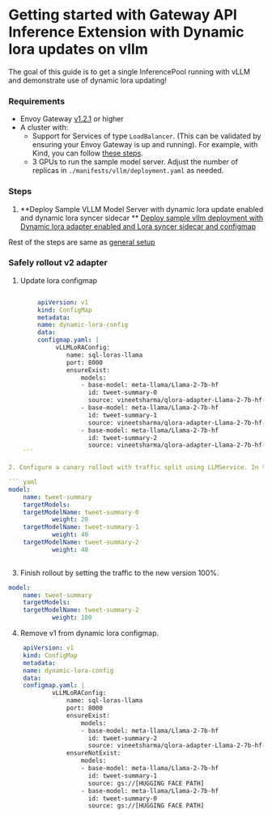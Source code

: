 # Getting started with Gateway API Inference Extension with Dynamic lora updates on vllm

The goal of this guide is to get a single InferencePool running with vLLM and demonstrate use of dynamic lora updating! 

### Requirements
 - Envoy Gateway [v1.2.1](https://gateway.envoyproxy.io/docs/install/install-yaml/#install-with-yaml) or higher
 - A cluster with:
   - Support for Services of type `LoadBalancer`. (This can be validated by ensuring your Envoy Gateway is up and running). For example, with Kind,
     you can follow [these steps](https://kind.sigs.k8s.io/docs/user/loadbalancer).
   - 3 GPUs to run the sample model server. Adjust the number of replicas in `./manifests/vllm/deployment.yaml` as needed.

### Steps

1. **Deploy Sample VLLM Model Server with dynamic lora update enabled and dynamic lora syncer sidecar **
    [Deploy sample vllm deployment with Dynamic lora adapter enabled and Lora syncer sidecar and configmap](https://github.com/kubernetes-sigs/gateway-api-inference-extension/blob/main/pkg/manifests/vllm/dynamic-lora-sidecar/deployment.yaml)

Rest of the steps are same as [general setup](https://github.com/kubernetes-sigs/gateway-api-inference-extension/blob/main/site-src/guides/index.md)


### Safely rollout v2 adapter
    
1. Update lora configmap

``` yaml

        apiVersion: v1
        kind: ConfigMap
        metadata:
        name: dynamic-lora-config
        data:
        configmap.yaml: |
             vLLMLoRAConfig:
                name: sql-loras-llama
                port: 8000
                ensureExist:
                    models:
                    - base-model: meta-llama/Llama-2-7b-hf
                      id: tweet-summary-0
                      source: vineetsharma/qlora-adapter-Llama-2-7b-hf-TweetSumm
                    - base-model: meta-llama/Llama-2-7b-hf
                      id: tweet-summary-1
                      source: vineetsharma/qlora-adapter-Llama-2-7b-hf-TweetSumm
                    - base-model: meta-llama/Llama-2-7b-hf
                      id: tweet-summary-2
                      source: vineetsharma/qlora-adapter-Llama-2-7b-hf-TweetSumm
    ```

2. Configure a canary rollout with traffic split using LLMService. In this example, 40% of traffic for tweet-summary model will be sent to the ***tweet-summary-2*** adapter .

``` yaml
model:
    name: tweet-summary
    targetModels:
    targetModelName: tweet-summary-0
            weight: 20
    targetModelName: tweet-summary-1
            weight: 40
    targetModelName: tweet-summary-2
            weight: 40
    
```
            
3. Finish rollout by setting the traffic to the new version 100%.
```yaml
model:
    name: tweet-summary
    targetModels:
    targetModelName: tweet-summary-2
            weight: 100
```
    
4. Remove v1 from dynamic lora configmap.
```yaml
    apiVersion: v1
    kind: ConfigMap
    metadata:
    name: dynamic-lora-config
    data:
    configmap.yaml: |
            vLLMLoRAConfig:
                name: sql-loras-llama
                port: 8000
                ensureExist:
                    models:
                    - base-model: meta-llama/Llama-2-7b-hf
                      id: tweet-summary-2
                      source: vineetsharma/qlora-adapter-Llama-2-7b-hf-TweetSumm
                ensureNotExist:
                    models:
                    - base-model: meta-llama/Llama-2-7b-hf
                      id: tweet-summary-1
                      source: gs://[HUGGING FACE PATH]
                    - base-model: meta-llama/Llama-2-7b-hf
                      id: tweet-summary-0
                      source: gs://[HUGGING FACE PATH]
```
